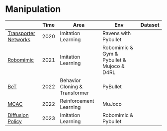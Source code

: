 # Manipulation

|                                                              | Time | Area                           | Env                                        | Dataset |
| ------------------------------------------------------------ | ---- | ------------------------------ | ------------------------------------------ | ------- |
| [Transporter Networks](https://transporternets.github.io)    | 2020 | Imitation Learning             | Ravens with Pybullet                       |         |
| [Robomimic](https://robomimic.github.io/)                    | 2021 | Imitation Learning             | Robomimic & Gym & Pybullet & Mujoco & D4RL |         |
| [BeT](https://github.com/whaleRobot/Robot-Learning/blob/master/codes/manipulation/BeT.md) | 2022 | Behavior Cloning & Transformer | PyBullet                                   |         |
| [MCAC](https://sites.google.com/view/mcac-rl)                | 2022 | Reinforcement Learning         | MuJoco                                     |         |
| [Diffusion Policy](https://diffusion-policy.cs.columbia.edu/) | 2023 | Imitation Learning             | Robomimic & Pybullet                       |         |

